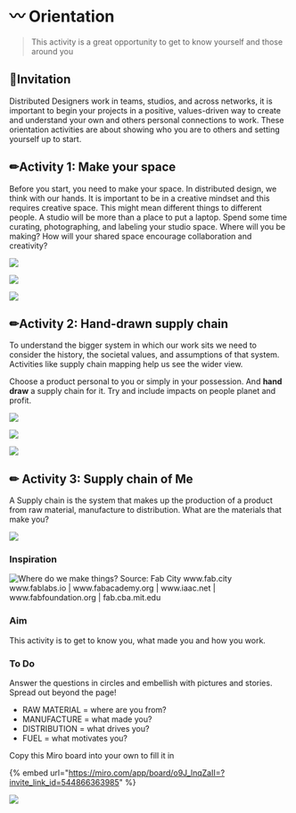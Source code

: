 # 〰 Orientation

> This activity is a great opportunity to get to know yourself and those around you

## ​🎯**Invitation**

Distributed Designers work in teams, studios, and across networks, it is important to begin your projects in a positive, values-driven way to create and understand your own and others personal connections to work. These orientation activities are about showing who you are to others and setting yourself up to start.

## ✏Activity 1: Make your space

Before you start, you need to make your space. In distributed design, we think with our hands. It is important to be in a creative mindset and this requires creative space. This might mean different things to different people. A studio will be more than a place to put a laptop. Spend some time curating, photographing, and labeling your studio space. Where will you be making? How will your shared space encourage collaboration and creativity?

![](<../.gitbook/assets/Screenshot 2021-10-30 3.04.04 PM.png>)

![](<../.gitbook/assets/Screenshot 2021-10-30 3.08.16 PM.png>)

![](<../.gitbook/assets/Screenshot 2021-10-30 3.09.16 PM.png>)

## ✏Activity 2: Hand-drawn supply chain

To understand the bigger system in which our work sits we need to consider the history, the societal values, and assumptions of that system. Activities like supply chain mapping help us see the wider view.&#x20;

Choose a product personal to you or simply in your possession. And **hand draw** a supply chain for it. Try and include impacts on people planet and profit.&#x20;

![](<../.gitbook/assets/supply chain.jpg>)

![](<../.gitbook/assets/Screenshot 2021-10-30 3.04.31 PM.png>)

![](<../.gitbook/assets/Screenshot 2021-10-30 3.08.35 PM.png>)

## &#x20;✏ Activity 3: Supply chain of Me

A Supply chain is the system that makes up the production of a product from raw material, manufacture to distribution. What are the materials that make you?

![](<../.gitbook/assets/Screenshot 2021-10-30 1.35.47 PM.png>)

###

### Inspiration

![Where  do  we  make  things?  Source:  Fab  City www.fab.city www.fablabs.io |    www.fabacademy.org |  www.iaac.net |  www.fabfoundation.org |  fab.cba.mit.edu](../.gitbook/assets/fab-whitepaper-2.jpg)

### Aim

This activity is to get to know you, what made you and how you work.

### To Do

Answer the questions in circles and embellish with pictures and stories. Spread out beyond the page!

* RAW MATERIAL = where are you from?
* MANUFACTURE = what made you?&#x20;
* DISTRIBUTION = what drives you?
* FUEL = what motivates you?

&#x20;Copy this Miro board into your own to fill it in

{% embed url="https://miro.com/app/board/o9J_lnqZaII=?invite_link_id=544866363985" %}

![](../.gitbook/assets/gitfooter.png)
